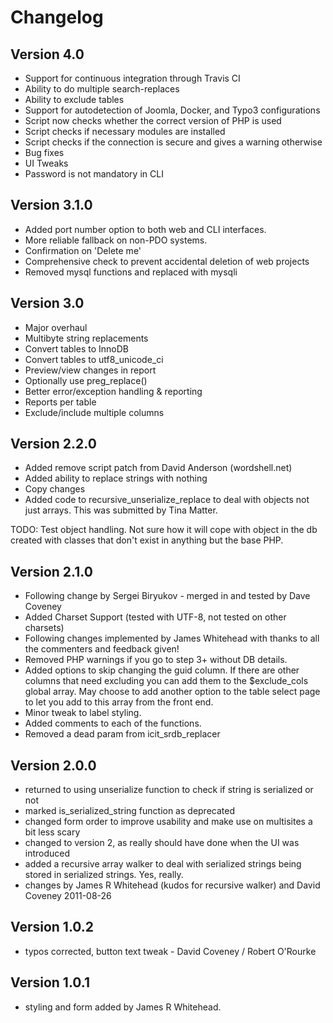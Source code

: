 # Changelog

## Version 4.0
 * Support for continuous integration through Travis CI
 * Ability to do multiple search-replaces
 * Ability to exclude tables
 * Support for autodetection of Joomla, Docker, and Typo3 configurations
 * Script now checks whether the correct version of PHP is used
 * Script checks if necessary modules are installed
 * Script checks if the connection is secure and gives a warning otherwise
 * Bug fixes
 * UI Tweaks
 * Password is not mandatory in CLI

## Version 3.1.0
 * Added port number option to both web and CLI interfaces.
 * More reliable fallback on non-PDO systems.
 * Confirmation on 'Delete me'
 * Comprehensive check to prevent accidental deletion of web projects
 * Removed mysql functions and replaced with mysqli

## Version 3.0
 * Major overhaul
 * Multibyte string replacements
 * Convert tables to InnoDB
 * Convert tables to utf8_unicode_ci
 * Preview/view changes in report
 * Optionally use preg_replace()
 * Better error/exception handling & reporting
 * Reports per table
 * Exclude/include multiple columns

## Version 2.2.0
 * Added remove script patch from David Anderson (wordshell.net)
 * Added ability to replace strings with nothing
 * Copy changes
 * Added code to recursive_unserialize_replace to deal with objects not just arrays. This was submitted by Tina Matter.

 TODO: Test object handling. Not sure how it will cope with object in the
 db created with classes that don't exist in anything but the base PHP.

## Version 2.1.0
 * Following change by Sergei Biryukov - merged in and tested by Dave Coveney
 * Added Charset Support (tested with UTF-8, not tested on other charsets)
 * Following changes implemented by James Whitehead with thanks to all the commenters and feedback given!
 * Removed PHP warnings if you go to step 3+ without DB details.
 * Added options to skip changing the guid column. If there are other columns that need excluding you can add them to the $exclude_cols global array. May choose to add another option to the table select page to let you add to this array from the front end.
 * Minor tweak to label styling.
 * Added comments to each of the functions.
 * Removed a dead param from icit_srdb_replacer

## Version 2.0.0
 * returned to using unserialize function to check if string is serialized or not
 * marked is_serialized_string function as deprecated
 * changed form order to improve usability and make use on multisites a bit less scary
 * changed to version 2, as really should have done when the UI was introduced
 * added a recursive array walker to deal with serialized strings being stored in serialized strings. Yes, really.
 * changes by James R Whitehead (kudos for recursive walker) and David Coveney 2011-08-26

## Version 1.0.2
 * typos corrected, button text tweak - David Coveney / Robert O'Rourke

## Version 1.0.1
 * styling and form added by James R Whitehead.
